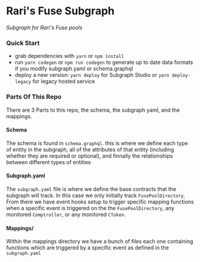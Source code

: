 # Rari's Fuse Subgraph
_Subgraph for Rari's Fuse pools_

### Quick Start
 - grab dependencies with `yarn` or `npm install`
 - run `yarn codegen` or `npm run codegen` to generate up to date data formats if you modify subgraph.yaml or schema.graphql
 - deploy a new version: `yarn deploy` for Subgraph Studio or `yarn deploy-legacy` for legacy hosted service


### Parts Of This Repo
There are 3 Parts to this repo, the schema, the subgraph yaml, and the mappings.
#### Schema
The schema is found in `schema.graphql`. this is where we define each type of entity in the subgraph, all of the attributes of that entity (including whether they are required or optional), and finnally the relationships between different types of entities
#### Subgraph.yaml
The `subgraph.yaml` file is where we define the base contracts that the subgraph will track. In this case we only initially track `FusePoolDirectory`. From there we have event hooks setup to trigger specific mapping functions when a specific event is triggered on the the `FusePoolDirectory`, any monitored `Comptroller`, or any monitored `CToken`.

#### Mappings/
Within the mappings directory we have a bunch of files each one containing functions which are triggered by a specific event as defined in the `subgraph.yaml`

